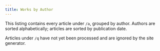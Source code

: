 ```yaml
---
title: Works by Author
---
```


This listing contains every article under `/a`, grouped by author. Authors are
sorted alphabetically; articles are sorted by publication date.

Articles under `/q` have not yet been processed and are ignored by the site
generator.
